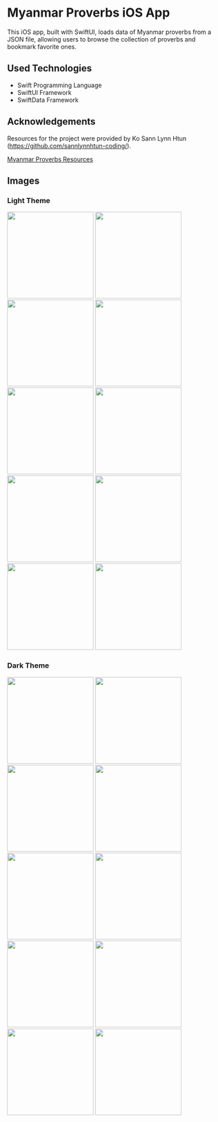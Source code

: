 # Myanmar Proverbs iOS App

This iOS app, built with SwiftUI, loads data of Myanmar proverbs from a JSON file, allowing users to browse the collection of proverbs and bookmark favorite ones.

## Used Technologies

- Swift Programming Language
- SwiftUI Framework
- SwiftData Framework

## Acknowledgements

Resources for the project were provided by Ko Sann Lynn Htun (https://github.com/sannlynnhtun-coding/).

[Myanmar Proverbs Resources](https://github.com/burma-project-ideas/myanmar-proverbs)

## Images

### Light Theme

<img src="https://github.com/user-attachments/assets/f4a27560-ab29-48a2-984b-7d014a6bb1ac" width="200">

<img src="https://github.com/user-attachments/assets/c249e9d4-206b-4dae-8716-eca9b1c3deff" width="200">

<img src="https://github.com/user-attachments/assets/29d382ca-0b03-40b0-aa73-47b456a63adb" width="200">

<img src="https://github.com/user-attachments/assets/11f98abb-f3b2-468c-b06b-a381bd283118" width="200">

<img src="https://github.com/user-attachments/assets/5a64af28-21b8-40f9-9177-d8a24f445fe2" width="200">

<img src="https://github.com/user-attachments/assets/041d003d-d0f6-4f33-8b6e-7552ff02cc45" width="200">

<img src="https://github.com/user-attachments/assets/5a9d0d19-d718-49c4-850d-5d21f424739a" width="200">

<img src="https://github.com/user-attachments/assets/7813e43e-111a-4b31-a38c-c5cfb90b3713" width="200">

<img src="https://github.com/user-attachments/assets/70ca96cb-e5dd-4894-a9e7-fa5329bc7477" width="200">

<img src="https://github.com/user-attachments/assets/05e24cba-ebe0-4999-b8b8-d84160f7b3df" width="200">

### Dark Theme

<img src="https://github.com/user-attachments/assets/2e56051a-de89-4cad-ad24-0da7fa082f6b" width="200">

<img src="https://github.com/user-attachments/assets/c1d8775d-cae7-478e-9e28-9cdbad39c2ca" width="200">

<img src="https://github.com/user-attachments/assets/91e6c4f7-bb85-4ece-936d-96b8852bb9b7" width="200">

<img src="https://github.com/user-attachments/assets/660d51fd-39ba-4f96-9583-6fb5a3b88f24" width="200">

<img src="https://github.com/user-attachments/assets/202452c3-e403-46b2-8911-691be1d61ea1" width="200">

<img src="https://github.com/user-attachments/assets/4451324d-dbc3-4d17-925b-599c47ad9904" width="200">

<img src="https://github.com/user-attachments/assets/e91a3d72-ac3a-4fe9-a09d-6b6ac8423d0b" width="200">

<img src="https://github.com/user-attachments/assets/b437cec0-4df6-42f5-81d7-8af65a0f3aa5" width="200">

<img src="https://github.com/user-attachments/assets/7b29e146-0c28-403e-a573-5c370999af3b" width="200">

<img src="https://github.com/user-attachments/assets/6a8b2575-f52c-4ce6-a2a0-d3a7e9f330ac" width="200">
